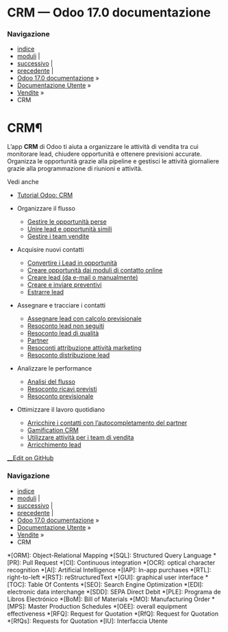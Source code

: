 # CRM — Odoo 17.0 documentazione

### Navigazione

  * [indice](../../genindex.html "Indice generale")
  * [moduli](../../py-modindex.html "Indice del modulo Python") |
  * [successivo](crm/pipeline.html "Organizzare il flusso") |
  * [precedente](../sales.html "Vendite") |
  * [Odoo 17.0 documentazione](../../index-2.html) »
  * [Documentazione Utente](../../applications.html) »
  * [Vendite](../sales.html) »
  * CRM



# CRM¶

L’app **CRM** di Odoo ti aiuta a organizzare le attività di vendita tra cui monitorare lead, chiudere opportunità e ottenere previsioni accurate. Organizza le opportunità grazie alla pipeline e gestisci le attività giornaliere grazie alla programmazione di riunioni e attività.

Vedi anche

  * [Tutorial Odoo: CRM](https://www.odoo.com/slides/crm-16)




  * Organizzare il flusso
    * [Gestire le opportunità perse](crm/pipeline/lost_opportunities.html)
    * [Unire lead e opportunità simili](crm/pipeline/merge_similar.html)
    * [Gestire i team vendite](crm/pipeline/manage_sales_teams.html)
  * Acquisire nuovi contatti
    * [Convertire i Lead in opportunità](crm/acquire_leads/convert.html)
    * [Creare opportunità dai moduli di contatto online](crm/acquire_leads/opportunities_form.html)
    * [Creare lead (da e-mail o manualmente)](crm/acquire_leads/email_manual.html)
    * [Creare e inviare preventivi](crm/acquire_leads/send_quotes.html)
    * [Estrarre lead](crm/acquire_leads/lead_mining.html)
  * Assegnare e tracciare i contatti
    * [Assegnare lead con calcolo previsionale](crm/track_leads/lead_scoring.html)
    * [Resoconto lead non seguiti](crm/track_leads/unattended_leads_report.html)
    * [Resoconto lead di qualità](crm/track_leads/quality_leads_report.html)
    * [Partner](crm/track_leads/resellers.html)
    * [Resoconti attribuzione attività marketing](crm/track_leads/marketing_attribution.html)
    * [Resoconto distribuzione lead](crm/track_leads/lead_distribution_report.html)
  * Analizzare le performance
    * [Analisi del flusso](crm/performance/win_loss.html)
    * [Resoconto ricavi previsti](crm/performance/expected_revenue_report.html)
    * [Resoconto previsionale](crm/performance/forecast_report.html)
  * Ottimizzare il lavoro quotidiano
    * [Arricchire i contatti con l’autocompletamento del partner](crm/optimize/partner_autocomplete.html)
    * [Gamification CRM](crm/optimize/gamification.html)
    * [Utilizzare attività per i team di vendita](crm/optimize/utilize_activities.html)
    * [Arricchimento lead](crm/optimize/lead_enrichment.html)



[ __Edit on GitHub](https://github.com/odoo/documentation/edit/17.0/content/applications/sales/crm.rst)

### Navigazione

  * [indice](../../genindex.html "Indice generale")
  * [moduli](../../py-modindex.html "Indice del modulo Python") |
  * [successivo](crm/pipeline.html "Organizzare il flusso") |
  * [precedente](../sales.html "Vendite") |
  * [Odoo 17.0 documentazione](../../index-2.html) »
  * [Documentazione Utente](../../applications.html) »
  * [Vendite](../sales.html) »
  * CRM


  *[ORM]: Object-Relational Mapping
  *[SQL]: Structured Query Language
  *[PR]: Pull Request
  *[CI]: Continuous integration
  *[OCR]: optical character recognition
  *[AI]: Artificial Intelligence
  *[IAP]: In-app purchases
  *[RTL]: right-to-left
  *[RST]: reStructuredText
  *[GUI]: graphical user interface
  *[TOC]: Table Of Contents
  *[SEO]: Search Engine Optimization
  *[EDI]: electronic data interchange
  *[SDD]: SEPA Direct Debit
  *[PLE]: Programa de Libros Electrónico
  *[BoM]: Bill of Materials
  *[MO]: Manufacturing Order
  *[MPS]: Master Production Schedules
  *[OEE]: overall equipment effectiveness
  *[RFQ]: Request for Quotation
  *[RfQ]: Request for Quotation
  *[RfQs]: Requests for Quotation
  *[IU]: Interfaccia Utente